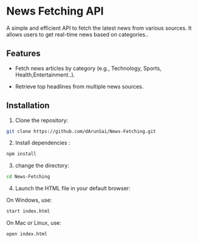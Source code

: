 # News Fetching API

A simple and efficient API to fetch the latest news from various sources. It allows users to get real-time news based on categories..

## Features

- Fetch news articles by category (e.g., Technology, Sports, Health,Entertainment..).

- Retrieve top headlines from multiple news sources.

## Installation

1. Clone the repository:

```bash
git clone https://github.com/dArunSai/News-Fetching.git
```

2. Install dependencies :

```bash
npm install
```

3. change the directory:

```bash
cd News-Fetching
```

4. Launch the HTML file in your default browser:

On Windows, use:

```bash
start index.html
```

On Mac or Linux, use:

```bash
open index.html

```
